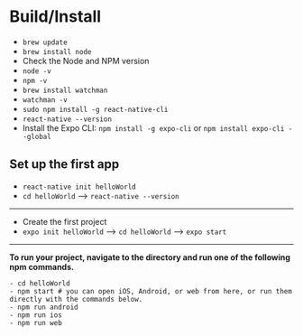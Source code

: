 # Build/Install
- `brew update`
- `brew install node`
- Check the Node and NPM version
- `node -v`
- `npm -v`
- `brew install watchman`
- `watchman -v`
- `sudo npm install -g react-native-cli`
- `react-native --version`
- Install the Expo CLI: `npm install -g expo-cli` or `npm install expo-cli --global`

## Set up the first app
- `react-native init helloWorld`
- `cd helloWorld` --> `react-native --version`
---
- Create the first project
- `expo init helloWorld` --> `cd helloWorld` --> `expo start`
---
**To run your project, navigate to the directory and run one of the following npm commands.**
```
- cd helloWorld
- npm start # you can open iOS, Android, or web from here, or run them directly with the commands below.
- npm run android
- npm run ios
- npm run web
```
